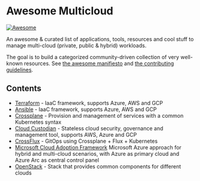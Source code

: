 # Awesome Multicloud

[![Awesome](https://awesome.re/badge.svg)](https://awesome.re)

An awesome & curated list of applications, tools, resources and cool stuff to manage multi-cloud (private, public & hybrid) workloads.

The goal is to build a categorized community-driven collection of very well-known resources. See [the awesome manifiesto](https://github.com/sindresorhus/awesome/blob/main/awesome.md) and [the contributing guidelines](https://github.com/sindresorhus/awesome/blob/main/contributing.md).

## Contents

- [Terraform](https://www.terraform.io/) - IaaC framework, supports Azure, AWS and GCP
- [Ansible](https://www.ansible.com/) - IaaC framework, supports Azure, AWS and GCP
- [Crossplane](https://crossplane.io/) - Provision and management of services with a common Kubernetes syntax
- [Cloud Custodian](https://cloudcustodian.io/) - Stateless cloud security, governance and management tool, supports AWS, Azure and GCP
- [CrossFlux](https://github.com/hasheddan/crossflux) - GitOps using Crossplane + Flux + Kubernetes
- [Microsoft Cloud Adoption Framework](https://docs.microsoft.com/en-us/azure/cloud-adoption-framework/scenarios/hybrid/scenario-overview) Microsoft Azure approach for hybrid and multi-cloud scenarios, with Azure as primary cloud and Azure Arc as central control panel
- [OpenStack](https://www.openstack.org/) - Stack that provides common components for different clouds
